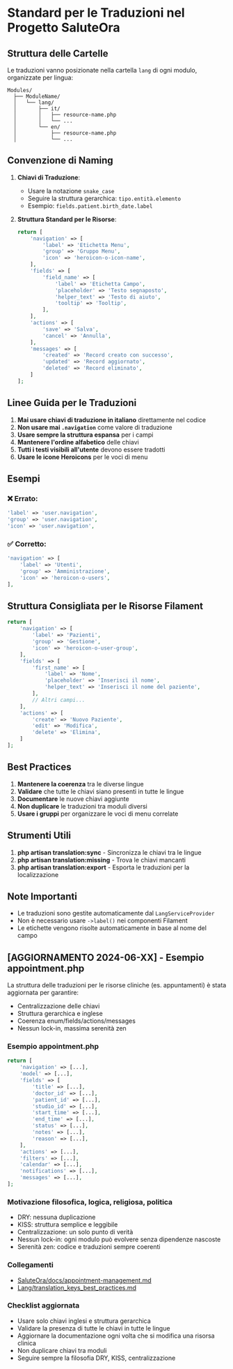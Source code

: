 # Standard per le Traduzioni nel Progetto SaluteOra

## Struttura delle Cartelle

Le traduzioni vanno posizionate nella cartella `lang` di ogni modulo, organizzate per lingua:

```
Modules/
  ├── ModuleName/
  │   └── lang/
  │       ├── it/
  │       │   ├── resource-name.php
  │       │   └── ...
  │       └── en/
  │           ├── resource-name.php
  │           └── ...
```

## Convenzione di Naming

1. **Chiavi di Traduzione**:
   - Usare la notazione `snake_case`
   - Seguire la struttura gerarchica: `tipo.entità.elemento`
   - Esempio: `fields.patient.birth_date.label`

2. **Struttura Standard per le Risorse**:
   ```php
   return [
       'navigation' => [
           'label' => 'Etichetta Menu',
           'group' => 'Gruppo Menu',
           'icon' => 'heroicon-o-icon-name',
       ],
       'fields' => [
           'field_name' => [
               'label' => 'Etichetta Campo',
               'placeholder' => 'Testo segnaposto',
               'helper_text' => 'Testo di aiuto',
               'tooltip' => 'Tooltip',
           ],
       ],
       'actions' => [
           'save' => 'Salva',
           'cancel' => 'Annulla',
       ],
       'messages' => [
           'created' => 'Record creato con successo',
           'updated' => 'Record aggiornato',
           'deleted' => 'Record eliminato',
       ]
   ];
   ```

## Linee Guida per le Traduzioni

1. **Mai usare chiavi di traduzione in italiano** direttamente nel codice
2. **Non usare mai `.navigation`** come valore di traduzione
3. **Usare sempre la struttura espansa** per i campi
4. **Mantenere l'ordine alfabetico** delle chiavi
5. **Tutti i testi visibili all'utente** devono essere tradotti
6. **Usare le icone Heroicons** per le voci di menu

## Esempi

### ❌ Errato:
```php
'label' => 'user.navigation',
'group' => 'user.navigation',
'icon' => 'user.navigation',
```

### ✅ Corretto:
```php
'navigation' => [
    'label' => 'Utenti',
    'group' => 'Amministrazione',
    'icon' => 'heroicon-o-users',
],
```

## Struttura Consigliata per le Risorse Filament

```php
return [
    'navigation' => [
        'label' => 'Pazienti',
        'group' => 'Gestione',
        'icon' => 'heroicon-o-user-group',
    ],
    'fields' => [
        'first_name' => [
            'label' => 'Nome',
            'placeholder' => 'Inserisci il nome',
            'helper_text' => 'Inserisci il nome del paziente',
        ],
        // Altri campi...
    ],
    'actions' => [
        'create' => 'Nuovo Paziente',
        'edit' => 'Modifica',
        'delete' => 'Elimina',
    ]
];
```

## Best Practices

1. **Mantenere la coerenza** tra le diverse lingue
2. **Validare** che tutte le chiavi siano presenti in tutte le lingue
3. **Documentare** le nuove chiavi aggiunte
4. **Non duplicare** le traduzioni tra moduli diversi
5. **Usare i gruppi** per organizzare le voci di menu correlate

## Strumenti Utili

1. **php artisan translation:sync** - Sincronizza le chiavi tra le lingue
2. **php artisan translation:missing** - Trova le chiavi mancanti
3. **php artisan translation:export** - Esporta le traduzioni per la localizzazione

## Note Importanti

- Le traduzioni sono gestite automaticamente dal `LangServiceProvider`
- Non è necessario usare `->label()` nei componenti Filament
- Le etichette vengono risolte automaticamente in base al nome del campo

## [AGGIORNAMENTO 2024-06-XX] - Esempio appointment.php

La struttura delle traduzioni per le risorse cliniche (es. appuntamenti) è stata aggiornata per garantire:
- Centralizzazione delle chiavi
- Struttura gerarchica e inglese
- Coerenza enum/fields/actions/messages
- Nessun lock-in, massima serenità zen

### Esempio appointment.php

```php
return [
    'navigation' => [...],
    'model' => [...],
    'fields' => [
        'title' => [...],
        'doctor_id' => [...],
        'patient_id' => [...],
        'studio_id' => [...],
        'start_time' => [...],
        'end_time' => [...],
        'status' => [...],
        'notes' => [...],
        'reason' => [...],
    ],
    'actions' => [...],
    'filters' => [...],
    'calendar' => [...],
    'notifications' => [...],
    'messages' => [...],
];
```

### Motivazione filosofica, logica, religiosa, politica
- DRY: nessuna duplicazione
- KISS: struttura semplice e leggibile
- Centralizzazione: un solo punto di verità
- Nessun lock-in: ogni modulo può evolvere senza dipendenze nascoste
- Serenità zen: codice e traduzioni sempre coerenti

### Collegamenti
- [SaluteOra/docs/appointment-management.md](../../SaluteOra/docs/appointment-management.md)
- [Lang/translation_keys_best_practices.md](./translation_keys_best_practices.md)

### Checklist aggiornata
- Usare solo chiavi inglesi e struttura gerarchica
- Validare la presenza di tutte le chiavi in tutte le lingue
- Aggiornare la documentazione ogni volta che si modifica una risorsa clinica
- Non duplicare chiavi tra moduli
- Seguire sempre la filosofia DRY, KISS, centralizzazione
